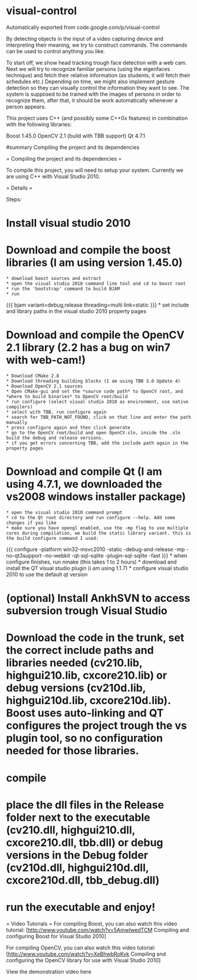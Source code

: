 # visual-control
Automatically exported from code.google.com/p/visual-control

By detecting objects in the input of a video capturing device and interpreting their meaning, we try to construct commands. The commands can be used to control anything you like.

To start off, we show head tracking trough face detection with a web cam. Next we will try to recognize familiar persons (using the eigenfaces technique) and fetch their relative information (as students, it will fetch their schedules etc.) Depending on time, we might also implement gesture detection so they can visually control the information they want to see. The system is supposed to be trained with the images of persons in order to recognize them, after that, it should be work automatically whenever a person appears.

This project uses C++ (and possibly some C++0x features) in combination with the following libraries:

Boost 1.45.0
OpenCV 2.1 (build with TBB support)
Qt 4.7.1 

#summary Compiling the project and its dependencies

= Compiling the project and its dependencies =

To compile this project, you will need to setup your system. Currently we are using C++ with Visual Studio 2010. 

= Details =

Steps:
  # Install visual studio 2010
  # Download and compile the boost libraries (I am using version 1.45.0)
    * download boost sources and extract
    * open the visual studio 2010 command line tool and cd to boost root
    * run the 'bootstrap' command to build BJAM
    * run 
{{{ 
bjam variant=debug,release threading=multi link=static
}}}
    * set include and library paths in the visual studio 2010 property pages
  # Download and compile the OpenCV 2.1 library (2.2 has a bug on win7 with web-cam!)
    * Download CMake 2.8
    * Download threading building blocks (I am using TBB 3.0 Update 4)
    * Download OpenCV 2.1 sources
    * Open CMake-gui and set the *source code path* to OpenCV root, and *where to build binaries* to OpenCV root/build 
    * run configure (select visual studio 2010 as environment, use native compilers)
    * select with TBB, run configure again
    * search for TBB_PATH_NOT_FOUND, click on that line and enter the path manually 
    * press configure again and then click generate
    * go to the OpenCV root/build and open OpenCV.sln, inside the .sln build the debug and release versions.
    * if you get errors concerning TBB, add the include path again in the property pages
  # Download and compile Qt (I am using 4.7.1, we downloaded the vs2008 windows installer package)
    * open the visual studio 2010 command prompt
    * cd to the Qt root directory and run configure --help. Add some changes if you like
    * make sure you have opengl enabled, use the -mp flag to use multiple cores during compilation, we build the static library variant. this is the build configure command I used:
{{{
configure -platform win32-msvc2010 -static -debug-and-release -mp -no-qt3support -no-webkit -qt-sql-sqlite -plugin-sql-sqlite -fast
}}}
    * when configure finishes, run nmake (this takes 1 to 2 hours)
    * download and install the QT visual studio plugin (i am using 1.1.7)
    * configure visual studio 2010 to use the default qt version
  # (optional) Install AnkhSVN to access subversion trough Visual Studio
  # Download the code in the trunk, set the correct include paths and libraries needed (cv210.lib, highgui210.lib, cxcore210.lib) or debug versions (cv210d.lib, highgui210d.lib, cxcore210d.lib). Boost uses auto-linking and QT configures the project trough the vs plugin tool, so no configuration needed for those libraries. 
  # compile
  # place the dll files in the Release folder next to the executable (cv210.dll, highgui210.dll, cxcore210.dll, tbb.dll) or debug versions in the Debug folder (cv210d.dll, highgui210d.dll, cxcore210d.dll, tbb_debug.dll)
  # run the executable and enjoy!

= Video Tutorials =
For compiling Boost, you can also watch this video tutorial: [http://www.youtube.com/watch?v=5AmwIwedTCM Compiling and configuring Boost for Visual Studio 2010]

For compiling OpenCV, you can also watch this video tutorial:
[http://www.youtube.com/watch?v=XeBhwbRoKvk Compiling and configuring the OpenCV library for use with Visual Studio 2010]


View the demonstration video here 
